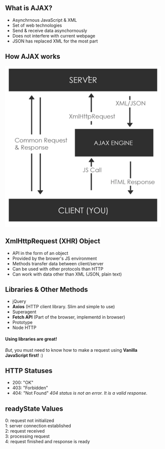 ## What is AJAX?

- Asynchrnous JavaScript & XML
- Set of web technologies
- Send & receive data asynchornously
- Does not interfere with current webpage
- JSON has replaced XML for the most part

## How AJAX works

![diagram](./images/diagram.png)

## XmlHttpRequest (XHR) Object

- API in the form of an object
- Provided by the brower's JS environment
- Methods transfer data between client/server
- Can be used with other protocols than HTTP
- Can work with data other than XML (JSON, plain text)

## Libraries & Other Methods

- jQuery
- **Axios** (HTTP client library. Slim and simple to use)
- Superagent
- **Fetch API** (Part of the browser, implementd in browser)
- Prototype
- Node HTTP

#### Using libraries are great!

_But_, you must need to know how to make a request using **Vanilla JavaScript first!** :)

## HTTP Statuses

- 200: "OK"
- 403: "Forbidden"
- 404: "Not Found" _404 status is not an error. It is a valid response._

## readyState Values

0: request not initialized<br>
1: server connection established<br>
2: request received<br>
3: processing request<br>
4: request finished and response is ready<br>
